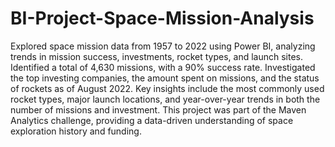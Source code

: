 # BI-Project-Space-Mission-Analysis


Explored space mission data from 1957 to 2022 using Power BI, analyzing trends in mission success, investments, rocket types, and launch sites. Identified a total of 4,630 missions, with a 90% success rate. Investigated the top investing companies, the amount spent on missions, and the status of rockets as of August 2022.
Key insights include the most commonly used rocket types, major launch locations, and year-over-year trends in both the number of missions and investment.
This project was part of the Maven Analytics challenge, providing a data-driven understanding of space exploration history and funding.
